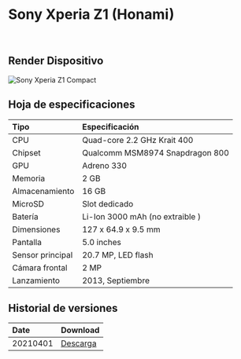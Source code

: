 # Sony Xperia Z1 (Honami)
<br/>

## Render Dispositivo

![Sony Xperia Z1 Compact](http://www.siliconweek.com/wp-content/uploads/2013/09/Xperia_Z_1.png "Sony Xperia Z1")

## Hoja de especificaciones

| Tipo                 | Especificación                    |
| :---------------------- | :-------------------------------- |
| CPU                     | Quad-core 2.2 GHz Krait 400       |
| Chipset                 | Qualcomm MSM8974 Snapdragon 800   |
| GPU                     | Adreno 330                        |
| Memoria                 | 2 GB                              |
| Almacenamiento          | 16 GB                             |
| MicroSD                 | Slot dedicado                     |
| Batería                 | Li-Ion 3000 mAh (no extraible )   |
| Dimensiones             | 127 x 64.9 x 9.5 mm               |
| Pantalla                | 5.0 inches                        |
| Sensor principal        | 20.7 MP, LED flash                |
| Cámara frontal          | 2 MP                              |
| Lanzamiento             | 2013, Septiembre                  |

## Historial de versiones

|   Date                 | Download                  |
| :---------------------- | :-------------------------------- |
| 20210401                     |    <a href="https://github.com/daviiid99/Lineage_Honami/releases/tag/20210401"> Descarga</a>|
